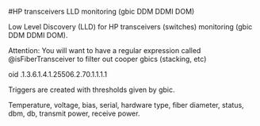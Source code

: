 #HP transceivers LLD monitoring (gbic DDM DDMI DOM)

Low Level Discovery (LLD) for HP transceivers (switches) monitoring (gbic DDM DDMI DOM).

Attention: You will want to have a regular expression called @isFiberTransceiver to filter out cooper gbics (stacking, etc)

oid .1.3.6.1.4.1.25506.2.70.1.1.1.1

Triggers are created with thresholds given by gbic.

Temperature, voltage, bias, serial, hardware type, fiber diameter, status, dbm, db, transmit power, receive power.
